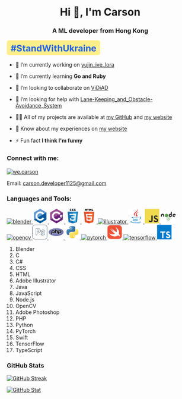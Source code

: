 <h1 align="center">Hi 👋, I'm Carson</h1>
<h3 align="center">A ML developer from Hong Kong</h3>

[![Stand With Ukraine](https://raw.githubusercontent.com/vshymanskyy/StandWithUkraine/main/badges/StandWithUkraine.svg)](https://stand-with-ukraine.pp.ua)

- 🔭 I’m currently working on [yujin_ive_lora](https://github.com/Carson-We/Machine-Learning/tree/main/LoRA/yujin_ive_lora)

- 🌱 I’m currently learning **Go and Ruby**

- 👯 I’m looking to collaborate on [ViDiAD](https://github.com/Carson-We/Machine-Learning/tree/main/Computer-Vision/ViDiAD)

- 🤝 I’m looking for help with [Lane-Keeping_and_Obstacle-Avoidance_System](https://github.com/Carson-We/Machine-Learning/tree/main/Computer-Vision/Lane-Keeping%20and%20Obstacle-Avoidance%20System)

- 👨‍💻 All of my projects are available at [my GitHub](https://github.com/Carson-We) and [my website](https://carson-we.github.io/Website/carson1125/)

- 📄 Know about my experiences on [my website](https://carson-we.github.io/Website/carson1125/carson1125/)

- ⚡ Fun fact **I think I'm funny**

<h3 align="left">Connect with me:</h3>
<p align="left">
<a href="https://instagram.com/we.carson" target="blank"><img align="center" src="https://raw.githubusercontent.com/rahuldkjain/github-profile-readme-generator/master/src/images/icons/Social/instagram.svg" alt="we.carson" height="30" width="40" /></a>
</p>

Email: [carson.developer1125@gmail.com](mailto:carson.developer1125@gmail.com)

<h3 align="left">Languages and Tools:</h3>
<p align="left"> <a href="https://www.blender.org/" target="_blank" rel="noreferrer"> <img src="https://download.blender.org/branding/community/blender_community_badge_white.svg" alt="blender" width="40" height="40"/> </a> <a href="https://www.cprogramming.com/" target="_blank" rel="noreferrer"> <img src="https://raw.githubusercontent.com/devicons/devicon/master/icons/c/c-original.svg" alt="c" width="40" height="40"/> </a> <a href="https://www.w3schools.com/cs/" target="_blank" rel="noreferrer"> <img src="https://raw.githubusercontent.com/devicons/devicon/master/icons/csharp/csharp-original.svg" alt="csharp" width="40" height="40"/> </a> <a href="https://www.w3schools.com/css/" target="_blank" rel="noreferrer"> <img src="https://raw.githubusercontent.com/devicons/devicon/master/icons/css3/css3-original-wordmark.svg" alt="css3" width="40" height="40"/> </a> <a href="https://www.w3.org/html/" target="_blank" rel="noreferrer"> <img src="https://raw.githubusercontent.com/devicons/devicon/master/icons/html5/html5-original-wordmark.svg" alt="html5" width="40" height="40"/> </a> <a href="https://www.adobe.com/in/products/illustrator.html" target="_blank" rel="noreferrer"> <img src="https://www.vectorlogo.zone/logos/adobe_illustrator/adobe_illustrator-icon.svg" alt="illustrator" width="40" height="40"/> </a> <a href="https://www.java.com" target="_blank" rel="noreferrer"> <img src="https://raw.githubusercontent.com/devicons/devicon/master/icons/java/java-original.svg" alt="java" width="40" height="40"/> </a> <a href="https://developer.mozilla.org/en-US/docs/Web/JavaScript" target="_blank" rel="noreferrer"> <img src="https://raw.githubusercontent.com/devicons/devicon/master/icons/javascript/javascript-original.svg" alt="javascript" width="40" height="40"/> </a> <a href="https://nodejs.org" target="_blank" rel="noreferrer"> <img src="https://raw.githubusercontent.com/devicons/devicon/master/icons/nodejs/nodejs-original-wordmark.svg" alt="nodejs" width="40" height="40"/> </a> <a href="https://opencv.org/" target="_blank" rel="noreferrer"> <img src="https://www.vectorlogo.zone/logos/opencv/opencv-icon.svg" alt="opencv" width="40" height="40"/> </a> <a href="https://www.photoshop.com/en" target="_blank" rel="noreferrer"> <img src="https://raw.githubusercontent.com/devicons/devicon/master/icons/photoshop/photoshop-line.svg" alt="photoshop" width="40" height="40"/> </a> <a href="https://www.php.net" target="_blank" rel="noreferrer"> <img src="https://raw.githubusercontent.com/devicons/devicon/master/icons/php/php-original.svg" alt="php" width="40" height="40"/> </a> <a href="https://www.python.org" target="_blank" rel="noreferrer"> <img src="https://raw.githubusercontent.com/devicons/devicon/master/icons/python/python-original.svg" alt="python" width="40" height="40"/> </a> <a href="https://pytorch.org/" target="_blank" rel="noreferrer"> <img src="https://www.vectorlogo.zone/logos/pytorch/pytorch-icon.svg" alt="pytorch" width="40" height="40"/> </a> <a href="https://developer.apple.com/swift/" target="_blank" rel="noreferrer"> <img src="https://raw.githubusercontent.com/devicons/devicon/master/icons/swift/swift-original.svg" alt="swift" width="40" height="40"/> </a> <a href="https://www.tensorflow.org" target="_blank" rel="noreferrer"> <img src="https://www.vectorlogo.zone/logos/tensorflow/tensorflow-icon.svg" alt="tensorflow" width="40" height="40"/> </a> <a href="https://www.typescriptlang.org/" target="_blank" rel="noreferrer"> <img src="https://raw.githubusercontent.com/devicons/devicon/master/icons/typescript/typescript-original.svg" alt="typescript" width="40" height="40"/> </a> </p>
<ol>
  <li>Blender</li>
  <li>C</li>
  <li>C#</li>
  <li>CSS</li>
  <li>HTML</li>
  <li>Adobe Illustrator</li>
  <li>Java</li>
  <li>JavaScript</li>
  <li>Node.js</li>
  <li>OpenCV</li>
  <li>Adobe Photoshop</li>
  <li>PHP</li>
  <li>Python</li>
  <li>PyTorch</li>
  <li>Swift</li>
  <li>TensorFlow</li>
  <li>TypeScript</li>
</ol>
<h3>GitHub Stats</h3>

[![GitHub Streak](https://github-readme-stats.vercel.app/api?username=Carson-We)](https://github.com/anuraghazra/github-readme-stats)

[![GitHub Stat](https://streak-stats.demolab.com?user=Carson-We&theme=dark&date_format=M%20j%5B%2C%20Y%5D)](https://git.io/streak-stats)
